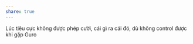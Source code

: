 ```yaml
---
share: true
---
```

Lúc tiêu cực không được phép cười, cái gì ra cái đó, dù không control được khi gặp Guro